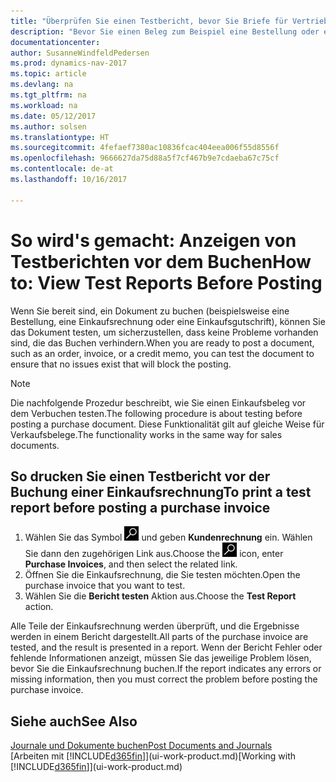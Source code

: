 ```yaml
---
title: "Überprüfen Sie einen Testbericht, bevor Sie Briefe für Vertriebs- oder Einkaufsbeleg buchen"
description: "Bevor Sie einen Beleg zum Beispiel eine Bestellung oder eine Gutschrift buchen, können Sie diese testen und wiederholen, um Fehler zu finden, die die Buchungen möglicherweise sperren."
documentationcenter: 
author: SusanneWindfeldPedersen
ms.prod: dynamics-nav-2017
ms.topic: article
ms.devlang: na
ms.tgt_pltfrm: na
ms.workload: na
ms.date: 05/12/2017
ms.author: solsen
ms.translationtype: HT
ms.sourcegitcommit: 4fefaef7380ac10836fcac404eea006f55d8556f
ms.openlocfilehash: 9666627da75d88a5f7cf467b9e7cdaeba67c75cf
ms.contentlocale: de-at
ms.lasthandoff: 10/16/2017

---
```

# <a name="how-to-view-test-reports-before-posting"></a><span data-ttu-id="21a39-103">So wird's gemacht: Anzeigen von Testberichten vor dem Buchen</span><span class="sxs-lookup"><span data-stu-id="21a39-103">How to: View Test Reports Before Posting</span></span>
<span data-ttu-id="21a39-104">Wenn Sie bereit sind, ein Dokument zu buchen (beispielsweise eine Bestellung, eine Einkaufsrechnung oder eine Einkaufsgutschrift), können Sie das Dokument testen, um sicherzustellen, dass keine Probleme vorhanden sind, die das Buchen verhindern.</span><span class="sxs-lookup"><span data-stu-id="21a39-104">When you are ready to post a document, such as an order, invoice, or a credit memo, you can test the document to ensure that no issues exist that will block the posting.</span></span>

> [!NOTE]  
>   <span data-ttu-id="21a39-105">Die nachfolgende Prozedur beschreibt, wie Sie einen Einkaufsbeleg vor dem Verbuchen testen.</span><span class="sxs-lookup"><span data-stu-id="21a39-105">The following procedure is about testing before posting a purchase document.</span></span> <span data-ttu-id="21a39-106">Diese Funktionalität gilt auf gleiche Weise für Verkaufsbelege.</span><span class="sxs-lookup"><span data-stu-id="21a39-106">The functionality works in the same way for sales documents.</span></span>

## <a name="to-print-a-test-report-before-posting-a-purchase-invoice"></a><span data-ttu-id="21a39-107">So drucken Sie einen Testbericht vor der Buchung einer Einkaufsrechnung</span><span class="sxs-lookup"><span data-stu-id="21a39-107">To print a test report before posting a purchase invoice</span></span>
1. <span data-ttu-id="21a39-108">Wählen Sie das Symbol ![Nach Seite oder Bericht suchen](media/ui-search/search_small.png "Nach Seite oder Bericht suchen") und geben **Kundenrechnung** ein. Wählen Sie dann den zugehörigen Link aus.</span><span class="sxs-lookup"><span data-stu-id="21a39-108">Choose the ![Search for Page or Report](media/ui-search/search_small.png "Search for Page or Report icon") icon, enter **Purchase Invoices**, and then select the related link.</span></span>
2. <span data-ttu-id="21a39-109">Öffnen Sie die Einkaufsrechnung, die Sie testen möchten.</span><span class="sxs-lookup"><span data-stu-id="21a39-109">Open the purchase invoice that you want to test.</span></span>
3. <span data-ttu-id="21a39-110">Wählen Sie die **Bericht testen** Aktion aus.</span><span class="sxs-lookup"><span data-stu-id="21a39-110">Choose the **Test Report** action.</span></span>  

<span data-ttu-id="21a39-111">Alle Teile der Einkaufsrechnung werden überprüft, und die Ergebnisse werden in einem Bericht dargestellt.</span><span class="sxs-lookup"><span data-stu-id="21a39-111">All parts of the purchase invoice are tested, and the result is presented in a report.</span></span> <span data-ttu-id="21a39-112">Wenn der Bericht Fehler oder fehlende Informationen anzeigt, müssen Sie das jeweilige Problem lösen, bevor Sie die Einkaufsrechnung buchen.</span><span class="sxs-lookup"><span data-stu-id="21a39-112">If the report indicates any errors or missing information, then you must correct the problem before posting the purchase invoice.</span></span>

## <a name="see-also"></a><span data-ttu-id="21a39-113">Siehe auch</span><span class="sxs-lookup"><span data-stu-id="21a39-113">See Also</span></span>
[<span data-ttu-id="21a39-114">Journale und Dokumente buchen</span><span class="sxs-lookup"><span data-stu-id="21a39-114">Post Documents and Journals</span></span>](ui-post-documents-journals.md)  
<span data-ttu-id="21a39-115">[Arbeiten mit [!INCLUDE[d365fin](includes/d365fin_md.md)]](ui-work-product.md)</span><span class="sxs-lookup"><span data-stu-id="21a39-115">[Working with [!INCLUDE[d365fin](includes/d365fin_md.md)]](ui-work-product.md)</span></span>


